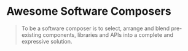 # Awesome Software Composers

> To be a software composer is to select, arrange and blend pre-existing components, libraries and APIs into a complete and expressive solution.

